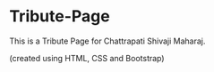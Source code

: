 # Tribute-Page
This is a Tribute Page for Chattrapati Shivaji Maharaj.

(created using HTML, CSS and Bootstrap)
